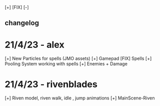 [+]
[FIX]
[-]

## changelog

# 21/4/23 - alex
[+] New Particles for spells (JMO assets)
[+] Gamepad
[FIX] Spells
[+] Pooling System working with spells
[+] Enemies + Damage 


# 21/4/23 - rivenblades
[+] Riven model, riven walk, idle , jump animations
[+] MainScene-Riven